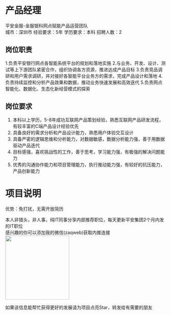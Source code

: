 # 产品经理
平安金服-金服银科网点赋能产品运营团队  
城市：深圳市 经验要求：5年 学历要求：本科  招聘人数：2

## 岗位职责
1.负责平安银行网点各智能系统平台的规划和落地实施
 2.与业务、开发、设计、测试等上下游团队紧密合作，组织协调各方资源，推进达成产品目标
 3.负责竞品调研和用户需求调研，并对接好各智能平台业务方的需求，完成产品设计和落地
 4.负责持续监控和分析产品效果和数据，推动业务快速发展和高效迭代
 5.负责网点智能化、数据化、生态化新经营模式的探索

## 岗位要求
1. 本科以上学历，5-8年成功互联网产品策划经验，熟悉互联网产品研发流程，有较丰富的C端产品设计经验优先
 2. 具备良好的需求分析和产品设计能力，熟悉用户体验交互设计
 3. 具备严密的逻辑思维和分析能力，对数据敏感，数据分析能力强，善于用数据驱动产品迭代
 4. 目标感强，喜欢挑战性的工作，善于思考，学习能力强，有极强的解决问题能力
 5. 优秀的沟通协作能力和项目管理能力，执行推动能力强，有较好的抗压能力，产品创新能力

# 项目说明

优势：免打扰，无需开放简历

本人非猎头，非人事，纯IT同事分享内部推荐职位，每天更新平安集团2个月内发的IT职位  
感兴趣的你可以添加我的微信(zaqweb)获取内推连接  
<img src="https://github.com/zaqweb/PA-IT-JOBS/blob/master/WechatICode.jpeg"  height="200" width="200">

如果该信息能帮忙获得更好的发展请为项目点亮Star，转发给有需要的朋友




